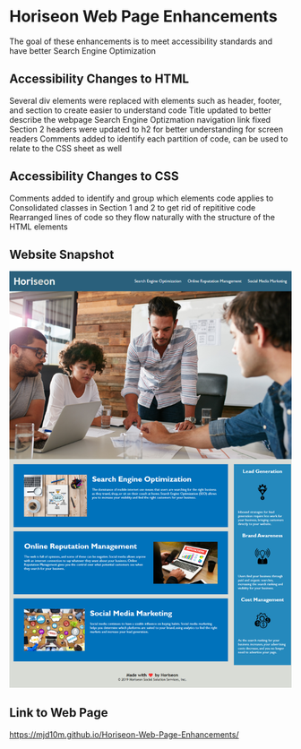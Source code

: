 # Horiseon Web Page Enhancements
The goal of these enhancements is to meet accessibility standards and have better Search Engine Optimization
## Accessibility Changes to HTML
Several div elements were replaced with elements such as header, footer, and section to create easier to understand code
Title updated to better describe the webpage
Search Engine Optizmation navigation link fixed
Section 2 headers were updated to h2 for better understanding for screen readers
Comments added to identify each partition of code, can be used to relate to the CSS sheet as well
## Accessibility Changes to CSS
Comments added to identify and group which elements code applies to
Consolidated classes in Section 1 and 2 to get rid of repititive code
Rearranged lines of code so they flow naturally with the structure of the HTML elements
## Website Snapshot
 ![](assets/images/mjd10m.github.io_Horiseon-Web-Page-Enhancements_.png)
## Link to Web Page
https://mjd10m.github.io/Horiseon-Web-Page-Enhancements/

